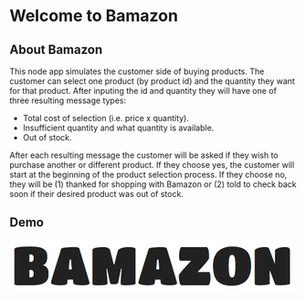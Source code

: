 # Welcome to **Bamazon**
## About Bamazon
This node app simulates the customer side of buying products. The customer can select one product (by product id) and the quantity they want for that product. After inputing the id and quantity they will have one of three resulting message types:
- Total cost of selection (i.e. price x quantity).
- Insufficient quantity and what quantity is available.
- Out of stock.

After each resulting message the customer will be asked if they wish to purchase another or different product. If they choose yes, the customer will start at the beginning of the product selection process. If they choose no, they will be (1) thanked for shopping with Bamazon or (2) told to check back soon if their desired product was out of stock.

## Demo
[![Bamazon Demo](./bamazon.png)](http://somup.com/cFhjIsVGAH)
